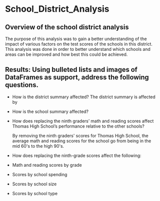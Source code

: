 # School_District_Analysis

## Overview of the school district analysis
The purpose of this analysis was to gain a better understanding of the impact of various factors on the test scores of the schools in this district. This analysis was done in order to better understand which schools and areas can be improved and how best this could be achieved.

## Results: Using bulleted lists and images of DataFrames as support, address the following questions.

- How is the district summary affected?
  The district summary is affected by 
- How is the school summary affected?

- How does replacing the ninth graders’ math and reading scores affect Thomas High School’s performance relative to the other schools?
  
  By removing the ninth graders' scores for Thomas High School, the average math and reading scores for the school go from being in the mid 60's to the high 90's. 
  
- How does replacing the ninth-grade scores affect the following:

- Math and reading scores by grade
  
  

- Scores by school spending

- Scores by school size

- Scores by school type
